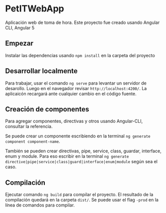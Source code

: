 # PetITWebApp

Aplicación web de toma de hora. Este proyecto fue creado usando Angular CLI, Angular 5

## Empezar
Instalar las dependencias usando `npm install` en la carpeta del proyecto

## Desarrollar localmente

Para trabajar, usar el comando `ng serve` para levantar un servidor de desarollo. Luego en el navegador revisar `http://localhost:4200/`. La aplicaicón recargará ante cualquier cambio en el código fuente.

## Creación de componentes

Para agregar componentes, directivas y otros usando Angular-CLI, consultar la referencia. 

Se puede crear un componente escribiendo en la terminal `ng generate component component-name`.

También se pueden crear directivas, pipe, service, class, guardar, interface, enum y module. Para eso escribir en la terminal `ng generate directive|pipe|service|class|guard|interface|enum|module` según sea el caso.

## Compilación

Ejecutar comando `ng build` para compilar el proyecto. El resultado de la compilación quedará en la carpeta `dist/`. Se puede usar el flag `-prod` en la línea de comandos para compilar.